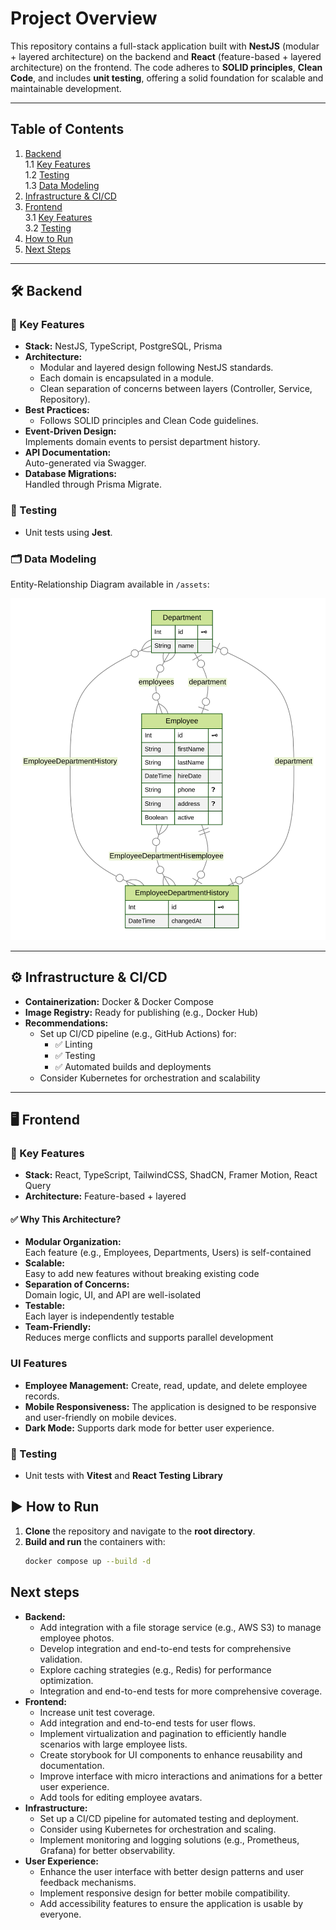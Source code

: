 # Project Overview

This repository contains a full-stack application built with **NestJS** (modular + layered architecture) on the backend and **React** (feature-based + layered architecture) on the frontend. The code adheres to **SOLID principles**, **Clean Code**, and includes **unit testing**, offering a solid foundation for scalable and maintainable development.

---

## Table of Contents

1. [Backend](#backend)  
   1.1 [Key Features](#key-features)  
   1.2 [Testing](#testing)  
   1.3 [Data Modeling](#data-modeling)
2. [Infrastructure & CI/CD](#infrastructure-and-cicd)
3. [Frontend](#frontend)  
   3.1 [Key Features](#key-features-1)  
   3.2 [Testing](#testing-1)
4. [How to Run](#how-to-run)  
5. [Next Steps](#next-steps)  

---

## 🛠 Backend

### 🔹 Key Features

- **Stack:** NestJS, TypeScript, PostgreSQL, Prisma
- **Architecture:**
  - Modular and layered design following NestJS standards.
  - Each domain is encapsulated in a module.
  - Clean separation of concerns between layers (Controller, Service, Repository).
- **Best Practices:**
  - Follows SOLID principles and Clean Code guidelines.
- **Event-Driven Design:**  
  Implements domain events to persist department history.
- **API Documentation:**  
  Auto-generated via Swagger.
- **Database Migrations:**  
  Handled through Prisma Migrate.

### 🧪 Testing

- Unit tests using **Jest**.

### 🗂 Data Modeling

Entity-Relationship Diagram available in `/assets`:

<img src="./assets/ERD.svg" alt="Database ERD" />

---

## ⚙️ Infrastructure & CI/CD

- **Containerization:** Docker & Docker Compose
- **Image Registry:** Ready for publishing (e.g., Docker Hub)
- **Recommendations:**
  - Set up CI/CD pipeline (e.g., GitHub Actions) for:
    - ✅ Linting
    - ✅ Testing
    - ✅ Automated builds and deployments
  - Consider Kubernetes for orchestration and scalability

---

## 🖥 Frontend

### 🔹 Key Features

- **Stack:** React, TypeScript, TailwindCSS, ShadCN, Framer Motion, React Query
- **Architecture:** Feature-based + layered

#### ✅ Why This Architecture?

- **Modular Organization:**  
  Each feature (e.g., Employees, Departments, Users) is self-contained
- **Scalable:**  
  Easy to add new features without breaking existing code
- **Separation of Concerns:**  
  Domain logic, UI, and API are well-isolated
- **Testable:**  
  Each layer is independently testable
- **Team-Friendly:**  
  Reduces merge conflicts and supports parallel development

### UI Features
- **Employee Management:** Create, read, update, and delete employee records.
- **Mobile Responsiveness:** The application is designed to be responsive and user-friendly on mobile devices.
- **Dark Mode:** Supports dark mode for better user experience.

### 🧪 Testing

- Unit tests with **Vitest** and **React Testing Library**  

## ▶️ How to Run

1. **Clone** the repository and navigate to the **root directory**.
2. **Build and run** the containers with:
   ```bash
   docker compose up --build -d
   ```

## Next steps

- **Backend:**
  - Add integration with a file storage service (e.g., AWS S3) to manage employee photos.
  - Develop integration and end-to-end tests for comprehensive validation.
  - Explore caching strategies (e.g., Redis) for performance optimization.
  - Integration and end-to-end tests for more comprehensive coverage.
- **Frontend:**
  - Increase unit test coverage.
  - Add integration and end-to-end tests for user flows.
  - Implement virtualization and pagination to efficiently handle scenarios with large employee lists.
  - Create storybook for UI components to enhance reusability and documentation.
  - Improve interface with micro interactions and animations for a better user experience.
  - Add tools for editing employee avatars.
- **Infrastructure:**
  - Set up a CI/CD pipeline for automated testing and deployment.
  - Consider using Kubernetes for orchestration and scaling.
  - Implement monitoring and logging solutions (e.g., Prometheus, Grafana) for better observability.
- **User Experience:**
  - Enhance the user interface with better design patterns and user feedback mechanisms.
  - Implement responsive design for better mobile compatibility.
  - Add accessibility features to ensure the application is usable by everyone.
